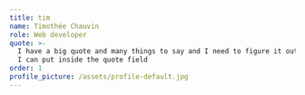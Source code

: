 ```yaml
---
title: tim
name: Timothée Chauvin
role: Web developer
quote: >-
  I have a big quote and many things to say and I need to figure it out how many
  I can put inside the quote field
order: 1
profile_picture: /assets/profile-default.jpg
---
```


